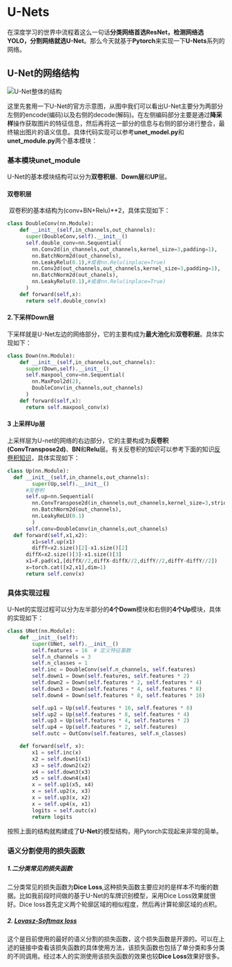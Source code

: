 # U-Nets

​		在深度学习的世界中流程着这么一句话**分类网络首选ResNet，检测网络选YOLO，分割网络就选U-Net**。那么今天就基于**Pytorch**来实现一下**U-Nets**系列的网络。

## U-Net的网络结构

![U-Net整体的结构](https://img-blog.csdn.net/20180826202403129?watermark/2/text/aHR0cHM6Ly9ibG9nLmNzZG4ubmV0L21hbGlhbmdfMTk5Mw==/font/5a6L5L2T/fontsize/400/fill/I0JBQkFCMA==/dissolve/70)

这里先套用一下U-Net的官方示意图，从图中我们可以看出U-Net主要分为两部分左侧的encode(编码)以及右侧的decode(解码)。在左侧编码部分主要是通过**降采样**操作获取图片的特征信息，然后再将这一部分的信息与右侧的部分进行整合，最终输出图片的语义信息。具体代码实现可以参考**unet_model.py**和**unet_module.py**两个基本模块：

### 基本模块unet_module

U-Net的基本模块结构可以分为**双卷积层**、**Down层**和**UP**层。

#### 双卷积层

​	双卷积的基本结构为(conv+BN+Relu)**2，具体实现如下：

```python
class DoubleConv(nn.Module):
  	def __init__(self,in_channels,out_channels):
      super(DoubleConv,self).__init__()
      self.double_conv=nn.Sequential(
      	nn.Conv2d(in_channels,out_channels,kernel_size=3,padding=1),
        nn.BatchNorm2d(out_channels),
        nn.LeakyRelu(0.1),#或者nn.Relu(inplace=True)
        nn.Conv2d(out_channels,out_channels,kernel_size=3,padding=1),
        nn.BatchNorm2d(out_chanels),
      	nn.LeakyRelu(0.1),#或者nn.Relu(inplace=True)
      )
    def forward(self,x):
      return self.double_conv(x)
```

#### 2.下采样Down层

下采样就是U-Net左边的网络部分，它的主要构成为**最大池化**和**双卷积层**。具体实现如下：

```python
class Down(nn.Module):
  	def __init__(self,in_channels,out_channels):
      super(Down,self).__init__()
      self.maxpool_conv=nn.Sequential(
      	nn.MaxPool2d(2),
        DoubleConv(in_channels,out_channels)
      )
    def forward(self,x):
      return self.maxpool_conv(x)
```

#### 3 上采样Up层

上采样层为U-net的网络的右边部分，它的主要构成为**反卷积(ConvTranspose2d)**、**BN**和**Relu**层。有关反卷积的知识可以参考下面的知识[反卷积知识](https://www.zhihu.com/question/48279880)，具体实现如下：

```python
class Up(nn.Module):
  def __init__(self,in_channels,out_channels):
    	super(Up,self).__init__()
      #反卷积
      self.up=nn.Sequential(
      	nn.ConvTranspose2d(in_channels,out_channels,kernel_size=3,strid=2),
        nn.BatchNorm2d(out_channels),
        nn.LeakyReLU(0.1)
     	)
      self.conv=DoubleConv(in_channels,out_channels)
  def forward(self,x1,x2):
    	x1=self.up(x1)
    	diffY=x2.size()[2]-x1.size()[2]
      diffX=x2.size()[3]-x1.size()[3]
      x1=F.pad(x1,[diffX//2,diffX-diffX//2,diffY//2,diffY-diffY//2])
      x=torch.cat([x2,x1],dim=1)
      return self.conv(x)
```

### 具体实现过程

U-Net的实现过程可以分为左半部分的**4个Down**模块和右侧的**4个Up**模块，具体的实现如下：

```python
class UNet(nn.Module):
    def __init__(self):
        super(UNet, self).__init__()
        self.features = 16  # 定义特征基数
        self.n_channels = 3
        self.n_classes = 1
        self.inc = DoubleConv(self.n_channels, self.features)
        self.down1 = Down(self.features, self.features * 2)
        self.down2 = Down(self.features * 2, self.features * 4)
        self.down3 = Down(self.features * 4, self.features * 8)
        self.down4 = Down(self.features * 8, self.features * 16)

        self.up1 = Up(self.features * 16, self.features * 8)
        self.up2 = Up(self.features * 8, self.features * 4)
        self.up3 = Up(self.features * 4, self.features * 2)
        self.up4 = Up(self.features * 2, self.features)
        self.outc = OutConv(self.features, self.n_classes)

    def forward(self, x):
        x1 = self.inc(x)
        x2 = self.down1(x1)
        x3 = self.down2(x2)
        x4 = self.down3(x3)
        x5 = self.down4(x4)
        x = self.up1(x5, x4)
        x = self.up2(x, x3)
        x = self.up3(x, x2)
        x = self.up4(x, x1)
        logits = self.outc(x)
        return logits
```

按照上面的结构就构建成了**U-Net**的模型结构，用Pytorch实现起来非常的简单。

### 语义分割使用的损失函数

##### 1.二分类常见的损失函数

二分类常见的损失函数为**Dice Loss**,这种损失函数主要应对的是样本不均衡的数据。比如我前段时间做的基于U-Net的车牌识别模型，采用Dice Loss效果就很好。Dice loss首先定义两个轮廓区域的相似程度，然后再计算轮廓区域的点积。

##### 2. [Lovasz-Softmax loss](http://cn.arxiv.org/pdf/1705.08790v2)

这个是目前使用的最好的语义分割的损失函数，这个损失函数是开源的。可以在上述的链接中查看该损失函数的具体使用方法，该损失函数也包括了单分类和多分类的不同调用。经过本人的实测使用该损失函数的效果也较**Dice Loss**效果好很多。





